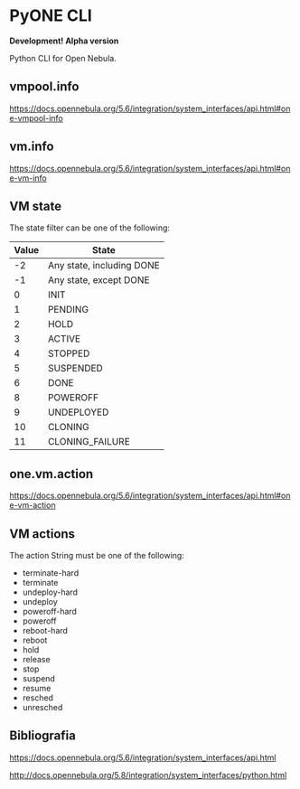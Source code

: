# PyONE CLI

**Development! Alpha version**

Python CLI for Open Nebula.

## vmpool.info
https://docs.opennebula.org/5.6/integration/system_interfaces/api.html#one-vmpool-info

## vm.info
https://docs.opennebula.org/5.6/integration/system_interfaces/api.html#one-vm-info

## VM state
The state filter can be one of the following:

| Value | State |
|---|---|
| -2 | Any state, including DONE |
| -1 | Any state, except DONE |
| 0 | INIT |
| 1 | PENDING |
| 2 | HOLD |
| 3 | ACTIVE |
| 4 | STOPPED |
| 5 | SUSPENDED |
| 6 | DONE |
| 8 | POWEROFF |
| 9 | UNDEPLOYED |
| 10 | CLONING |
| 11 | CLONING_FAILURE |

## one.vm.action
https://docs.opennebula.org/5.6/integration/system_interfaces/api.html#one-vm-action

## VM actions
The action String must be one of the following:

- terminate-hard
- terminate
- undeploy-hard
- undeploy
- poweroff-hard
- poweroff
- reboot-hard
- reboot
- hold
- release
- stop
- suspend
- resume
- resched
- unresched

## Bibliografia

https://docs.opennebula.org/5.6/integration/system_interfaces/api.html

http://docs.opennebula.org/5.8/integration/system_interfaces/python.html